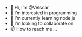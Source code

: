 - 👋 Hi, I’m @Velscar
- 👀 I’m interested in programming
- 🌱 I’m currently learning node.js
- 💞️ I’m looking to collaborate on 
- 📫 How to reach me ...

<!---
Velscar/Velscar is a ✨ special ✨ repository because its `README.md` (this file) appears on your GitHub profile.
You can click the Preview link to take a look at your changes.
--->

